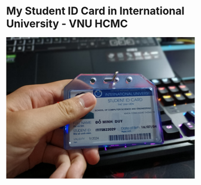 # My Student ID Card in International University - VNU HCMC

![My Image](IMG_20220926_194313.jpg)




